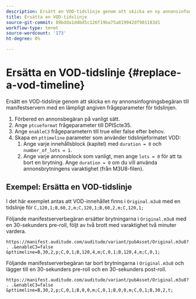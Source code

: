 ```yaml
---
description: Ersätt en VOD-tidslinje genom att skicka en ny annonsinfogningsbegäran till manifestservern med en lämpligt angiven frågeparameter för tidslinjen.
title: Ersätta en VOD-tidslinje
source-git-commit: 89bdda1d4bd5c126f19ba75a819942df901183d1
workflow-type: tm+mt
source-wordcount: '173'
ht-degree: 0%

---
```



# Ersätta en VOD-tidslinje {#replace-a-vod-timeline}

Ersätt en VOD-tidslinje genom att skicka en ny annonsinfogningsbegäran till manifestservern med en lämpligt angiven frågeparameter för tidslinjen.

1. Förbered en annonsbegäran på vanligt sätt.
1. Ange `ptcueformat` frågeparameter till DPIScte35.
1. Ange `enableC3` frågeparametern till true eller false efter behov.
1. Skapa en `pttimeline` parameter som använder tidslinjeformatet VOD:
   1. Ange varje innehållsblock (kapitel) med `duration = 0` och `number_of_lots = 1`.
   1. Ange varje annonsblock som vanligt, men ange `lots = 0` för att ta bort en brytning. Ange `duration = 0` om du vill använda annonsbrytningens varaktighet (från M3U8-filen).

## Exempel: Ersätta en VOD-tidslinje

I det här exemplet antas att VOD-innehållet finns i `Original.m3u8` med en tidslinje för `C,120,1;B,60,2,m;C,120,1;B,60,2,m;C,120,1;`

Följande manifestserverbegäran ersätter brytningarna i `Original.m3u8` med en 30-sekunders pre-roll, följt av två brott med varaktighet två minuter vardera.

```
https://manifest.auditude.com/auditude/variant/pubAsset/Original.m3u8?. . .&enableC3=false 
&pttimeline=B,30,2,p;C,0,1;B,120,4,m;C,0,1;B,120,4,m;C,0,1;
```

Följande manifestserverbegäran tar bort brytningarna i `Original.m3u8` och lägger till en 30-sekunders pre-roll och en 30-sekunders post-roll.

```
https://manifest.auditude.com/auditude/variant/pubAsset/Original.m3u8?. . .&enableC3=false 
&pttimeline=B,30,2,p;C,0,1;B,0,0,m;C,0,1;B,0,0,m;C,0,1;B,30,2,t;
```
